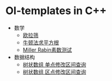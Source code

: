 # OI-templates in C++

- 数学
  - [欧拉筛](https://github.com/yemaster/OI-templates/blob/master/euler_prime.cpp)
  - [牛顿法求平方根](https://github.com/yemaster/OI-templates/blob/master/sqrt_newton.cpp)
  - [Miller Rabin素数测试](https://github.com/yemaster/OI-templates/blob/master/Miller_rabin.cpp)
- 数据结构
  - [树状数组 单点修改区间查询](https://github.com/yemaster/OI-templates/blob/master/bit-1.cpp)
  - [树状数组 区点修改区间查询](https://github.com/yemaster/OI-templates/blob/master/bit-2.cpp)
